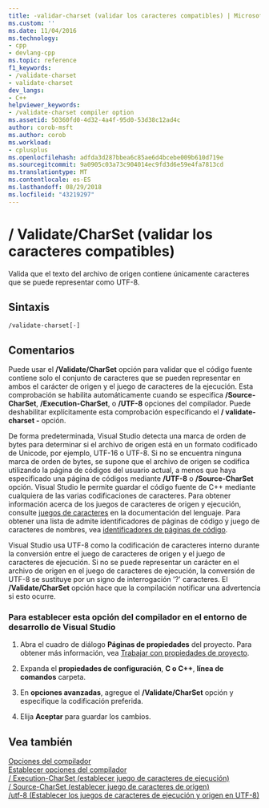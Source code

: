 ```yaml
---
title: -validar-charset (validar los caracteres compatibles) | Microsoft Docs
ms.custom: ''
ms.date: 11/04/2016
ms.technology:
- cpp
- devlang-cpp
ms.topic: reference
f1_keywords:
- /validate-charset
- validate-charset
dev_langs:
- C++
helpviewer_keywords:
- /validate-charset compiler option
ms.assetid: 50360fd0-4d32-4a4f-95d0-53d38c12ad4c
author: corob-msft
ms.author: corob
ms.workload:
- cplusplus
ms.openlocfilehash: adfda3d287bbea6c85ae6d4bcebe009b610d719e
ms.sourcegitcommit: 9a0905c03a73c904014ec9fd3d6e59e4fa7813cd
ms.translationtype: MT
ms.contentlocale: es-ES
ms.lasthandoff: 08/29/2018
ms.locfileid: "43219297"
---
```

# <a name="validate-charset-validate-for-compatible-characters"></a>/ Validate/CharSet (validar los caracteres compatibles)
Valida que el texto del archivo de origen contiene únicamente caracteres que se puede representar como UTF-8.  
  
## <a name="syntax"></a>Sintaxis  
  
```  
/validate-charset[-]  
```  
  
## <a name="remarks"></a>Comentarios  
 Puede usar el **/Validate/CharSet** opción para validar que el código fuente contiene solo el conjunto de caracteres que se pueden representar en ambos el carácter de origen y el juego de caracteres de la ejecución. Esta comprobación se habilita automáticamente cuando se especifica **/Source-CharSet**, **/Execution-CharSet**, o **/UTF-8** opciones del compilador. Puede deshabilitar explícitamente esta comprobación especificando el **/ validate-charset -** opción.  
  
 De forma predeterminada, Visual Studio detecta una marca de orden de bytes para determinar si el archivo de origen está en un formato codificado de Unicode, por ejemplo, UTF-16 o UTF-8. Si no se encuentra ninguna marca de orden de bytes, se supone que el archivo de origen se codifica utilizando la página de códigos del usuario actual, a menos que haya especificado una página de códigos mediante **/UTF-8** o **/Source-CharSet** opción. Visual Studio le permite guardar el código fuente de C++ mediante cualquiera de las varias codificaciones de caracteres. Para obtener información acerca de los juegos de caracteres de origen y ejecución, consulte [juegos de caracteres](../../cpp/character-sets.md) en la documentación del lenguaje. Para obtener una lista de admite identificadores de páginas de código y juego de caracteres de nombres, vea [identificadores de páginas de código](/windows/desktop/Intl/code-page-identifiers).  
  
 Visual Studio usa UTF-8 como la codificación de caracteres interno durante la conversión entre el juego de caracteres de origen y el juego de caracteres de ejecución. Si no se puede representar un carácter en el archivo de origen en el juego de caracteres de ejecución, la conversión de UTF-8 se sustituye por un signo de interrogación '?' caracteres. El **/Validate/CharSet** opción hace que la compilación notificar una advertencia si esto ocurre.  
  
### <a name="to-set-this-compiler-option-in-the-visual-studio-development-environment"></a>Para establecer esta opción del compilador en el entorno de desarrollo de Visual Studio  
  
1.  Abra el cuadro de diálogo **Páginas de propiedades** del proyecto. Para obtener más información, vea [Trabajar con propiedades de proyecto](../../ide/working-with-project-properties.md).  
  
2.  Expanda el **propiedades de configuración**, **C o C++**, **línea de comandos** carpeta.  
  
3.  En **opciones avanzadas**, agregue el **/Validate/CharSet** opción y especifique la codificación preferida.  
  
4.  Elija **Aceptar** para guardar los cambios.  
  
## <a name="see-also"></a>Vea también  
 [Opciones del compilador](../../build/reference/compiler-options.md)   
 [Establecer opciones del compilador](../../build/reference/setting-compiler-options.md)   
 [/ Execution-CharSet (establecer juego de caracteres de ejecución)](../../build/reference/execution-charset-set-execution-character-set.md)   
 [/ Source-CharSet (establecer juego de caracteres de origen)](../../build/reference/source-charset-set-source-character-set.md)   
 [/utf-8 (Establecer los juegos de caracteres de ejecución y origen en UTF-8)](../../build/reference/utf-8-set-source-and-executable-character-sets-to-utf-8.md)